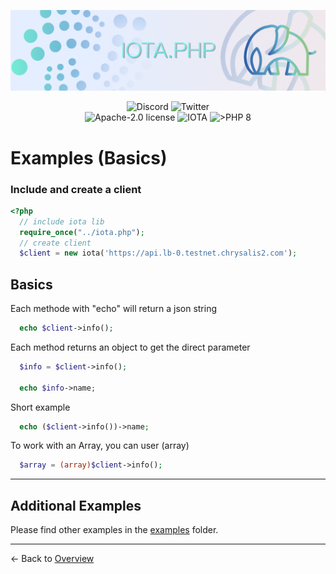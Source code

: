 ![IOTA.php](./images/header2.jpg)

<p align="center">
  <a href="https://discord.iota.org/" style="text-decoration:none;"><img src="https://img.shields.io/badge/Discord-9cf.svg?style=social&logo=discord" alt="Discord"></a>
  <a href="https://twitter.com/SourCL_Stefan/" style="text-decoration:none;"><img src="https://img.shields.io/badge/Twitter-9cf.svg?style=social&logo=twitter" alt="Twitter"></a>
  <br>

<img src="https://img.shields.io/badge/license-Apache--2.0-green?style=flat-square" alt="Apache-2.0 license">
<img src="https://img.shields.io/badge/IOTA-lightgrey?style=flat&logo=iota" alt="IOTA">
<img src="https://img.shields.io/badge/PHP->= 8.x-blue?style=flat-square" alt=">PHP 8">
</p>

# Examples (Basics)

### Include and create a client
```php
<?php
  // include iota lib
  require_once("../iota.php");
  // create client
  $client = new iota('https://api.lb-0.testnet.chrysalis2.com');
```

## Basics
Each methode with "echo" will return a json string
```php
  echo $client->info();
```
Each method returns an object to get the direct parameter
```php
  $info = $client->info();

  echo $info->name;
```
Short example
```php
  echo ($client->info())->name;
```

To work with an Array, you can user (array)
```php
  $array = (array)$client->info();
```

<hr>

## Additional Examples
Please find other examples in the [examples](../examples) folder.


___

<- Back to [Overview](000_index.md)
